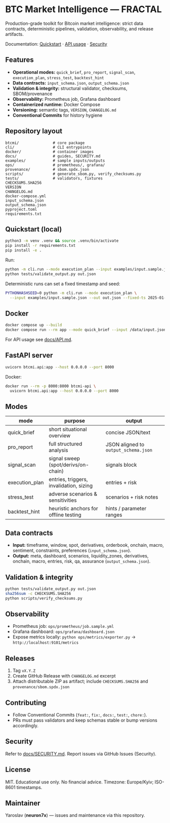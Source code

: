 # BTC Market Intelligence — FRACTAL

Production-grade toolkit for Bitcoin market intelligence: strict data contracts, deterministic pipelines, validation, observability, and release artifacts.

Documentation: [Quickstart](docs/QUICKSTART.md) · [API usage](docs/API.md) · [Security](docs/SECURITY.md)

## Features

* **Operational modes:** `quick_brief`, `pro_report`, `signal_scan`, `execution_plan`, `stress_test`, `backtest_hint`
* **Data contracts:** `input_schema.json`, `output_schema.json`
* **Validation & integrity:** structural validator, checksums, SBOM/provenance
* **Observability:** Prometheus job, Grafana dashboard
* **Containerized runtime:** Docker Compose
* **Versioning:** semantic tags, `VERSION`, `CHANGELOG.md`
* **Conventional Commits** for history hygiene

## Repository layout

```
btcmi/               # core package
cli/                 # CLI entrypoints
docker/              # container images
docs/                # guides, SECURITY.md
examples/            # sample inputs/outputs
ops/                 # prometheus/, grafana/
provenance/          # sbom.spdx.json
scripts/             # generate_sbom.py, verify_checksums.py
tests/               # validators, fixtures
CHECKSUMS.SHA256
VERSION
CHANGELOG.md
docker-compose.yml
input_schema.json
output_schema.json
pyproject.toml
requirements.txt
```

## Quickstart (local)

```bash
python3 -m venv .venv && source .venv/bin/activate
pip install -r requirements.txt
pip install -e .
```

Run:

```bash
python -m cli.run --mode execution_plan --input examples/input.sample.json --out out.json
python tests/validate_output.py out.json
```

Deterministic runs can set a fixed timestamp and seed:

```bash
PYTHONHASHSEED=0 python -m cli.run --mode execution_plan \
  --input examples/input.sample.json --out out.json --fixed-ts 2025-01-01T00:00:00Z
```

## Docker

```bash
docker compose up --build
docker compose run --rm app --mode quick_brief --input /data/input.json --out /data/out.json
```

For API usage see [docs/API.md](docs/API.md).

## FastAPI server

```bash
uvicorn btcmi.api:app --host 0.0.0.0 --port 8000
```

Docker:

```bash
docker run --rm -p 8000:8000 btcmi-api \
  uvicorn btcmi.api:app --host 0.0.0.0 --port 8000
```

## Modes

| mode            | purpose                                 | output                               |
| --------------- | --------------------------------------- | ------------------------------------ |
| quick\_brief    | short situational overview              | concise JSON/text                    |
| pro\_report     | full structured analysis                | JSON aligned to `output_schema.json` |
| signal\_scan    | signal sweep (spot/derivs/on-chain)     | signals block                        |
| execution\_plan | entries, triggers, invalidation, sizing | entries + risk                       |
| stress\_test    | adverse scenarios & sensitivities       | scenarios + risk notes               |
| backtest\_hint  | heuristic anchors for offline testing   | hints / parameter ranges             |

## Data contracts

* **Input:** timeframe, window, spot, derivatives, orderbook, onchain, macro, sentiment, constraints, preferences (`input_schema.json`).
* **Output:** meta, dashboard, scenarios, liquidity\_zones, derivatives, onchain, macro, entries, risk, qa, assurance (`output_schema.json`).

## Validation & integrity

```bash
python tests/validate_output.py out.json
sha256sum -c CHECKSUMS.SHA256
python scripts/verify_checksums.py
```

## Observability

* Prometheus job: `ops/prometheus/job.sample.yml`
* Grafana dashboard: `ops/grafana/dashboard.json`
* Expose metrics locally: `python ops/metrics/exporter.py` → `http://localhost:9101/metrics`

## Releases

1. Tag `vX.Y.Z`
2. Create GitHub Release with `CHANGELOG.md` excerpt
3. Attach distributable ZIP as artifact; include `CHECKSUMS.SHA256` and `provenance/sbom.spdx.json`

## Contributing

* Follow Conventional Commits (`feat:`, `fix:`, `docs:`, `test:`, `chore:`).
* PRs must pass validators and keep schemas stable or bump versions accordingly.

## Security

Refer to [docs/SECURITY.md](docs/SECURITY.md). Report issues via GitHub Issues (Security).

## License

MIT. Educational use only. No financial advice. Timezone: Europe/Kyiv; ISO-8601 timestamps.
<!-- trigger security -->


## Maintainer

Yaroslav (**neuron7x**) — issues and maintenance via this repository.

